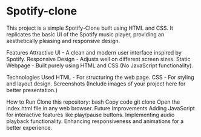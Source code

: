# Spotify-clone
This project is a simple Spotify-Clone built using HTML and CSS. It replicates the basic UI of the Spotify music player, providing an aesthetically pleasing and responsive design.

 Features
 Attractive UI - A clean and modern user interface inspired by Spotify.
 Responsive Design - Adjusts well on different screen sizes.
 Static Webpage - Built purely using HTML and CSS (No JavaScript functionality).

Technologies Used
HTML - For structuring the web page.
CSS - For styling and layout design.
Screenshots
(Include images of your project here for better presentation.)

How to Run
Clone this repository:
bash
Copy code
git clone <your-repo-link>
Open the index.html file in any web browser.
Future Improvements
Adding JavaScript for interactive features like play/pause buttons.
Implementing audio playback functionality.
Enhancing responsiveness and animations for a better experience.
